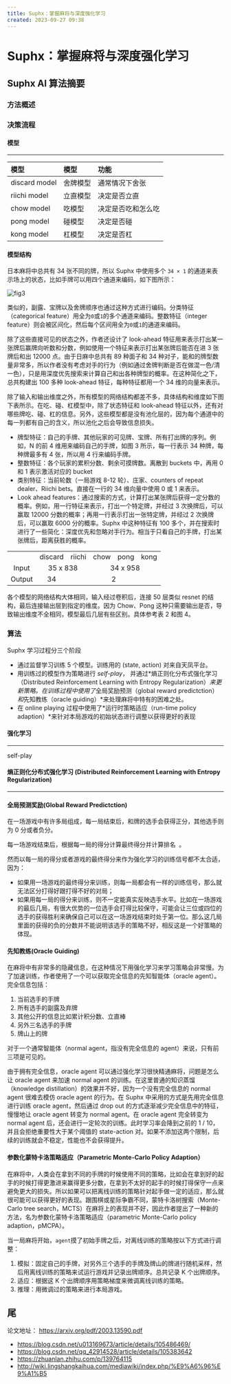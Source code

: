 ```yaml
---
title: Suphx：掌握麻将与深度强化学习
created: 2023-09-27 09:38
---
```


<!-- markdownlint-disable MD025 -->

# Suphx：掌握麻将与深度强化学习

## Suphx AI 算法摘要

### 方法概述

### 决策流程

#### 模型

---

| 模型          | 模型     | 功能               |
| :------------ | :------- | :----------------- |
| discard model | 舍牌模型 | 通常情况下舍张     |
| riichi model  | 立直模型 | 决定是否立直       |
| chow model    | 吃模型   | 决定是否吃和怎么吃 |
| pong model    | 碰模型   | 决定是否碰         |
| kong model    | 杠模型   | 决定是否杠         |

#### 模型结构

日本麻将中总共有 34 张不同的牌，所以 Suphx 中使用多个 `34 × 1` 的通道来表示场上的状态，比如手牌可以用四个通道来编码，如下图所示：

![fig3]

类似的，副露、宝牌以及舍牌顺序也通过这种方式进行编码。分类特征（categorical feature）用全为`0`或`1`的多个通道来编码。整数特征（integer feature）则会被区间化，然后每个区间用全为`0`或`1`的通道来编码。

除了这些直接可见的状态之外，作者还设计了 look-ahead 特征用来表示打出某一张牌后赢牌向听数和分数，例如使用一个特征来表示打出某张牌后能否在进 3 张牌后和出 12000 点。由于日麻中总共有 89 种面子和 34 种对子，能和的牌型数量非常多，所以作者没有考虑对手的行为（例如通过舍牌判断是否在做混一色/清一色），只是用深度优先搜索来计算自己和出各种牌型的概率。在这种简化之下，总共构建出 100 多种 look-ahead 特征，每种特征都用一个 34 维的向量来表示。

除了输入和输出维度之外，所有模型的网络结构都差不多，具体结构和维度如下图下表所示。在吃、碰、杠模型中，除了状态特征和 look-ahead 特征以外，还有对哪些牌吃、碰、杠的信息。另外，这些模型都是没有池化层的，因为每个通道中的每一列都有自己的含义，所以池化之后会导致信息损失。

- 牌型特征：自己的手牌、其他玩家的可见牌、宝牌、所有打出牌的序列。例如，N 的前 4 维用来编码自己的手牌，如图 3 所示，每一行表示 34 种牌，每种牌最多有 4 张，所以用 4 行来编码手牌。
- 整数特征：各个玩家的累积分数、剩余可摸牌数。离散到 buckets 中，再用 0 和 1 表示激活对应的 bucket
- 类别特征：当前轮数（一局游戏 8-12 轮）、庄家、counters of repeat dealer、Riichi bets。直接在一行的 34 维向量中使用 0 或 1 来表示。
- Look ahead features：通过搜索的方式，计算打出某张牌后获得一定分数的概率。例如，用一行特征来表示，打出一个特定牌，并经过 3 次换牌后，可以赢取 12000 分数的概率；再用一行表示打出一张特定牌，并经过 2 次换牌后，可以赢取 6000 分的概率。Suphx 中这种特征有 100 多个，并在搜索时进行了一些简化：深度优先和忽略对手行为。相当于只看自己的手牌，打出某张牌后，距离获胜的概率。

<table style="text-align:center;">
  <tr>
    <td></td>
    <td>discard</td>
    <td>riichi</td>
    <td>chow</td>
    <td>pong</td>
    <td>kong</td>
  </tr>
  <tr>
    <td>Input</td>
    <td colspan="2">35 x 838</td>
    <td colspan="3">34 x 958</td>
 </tr>
 <tr>
    <td>Output</td>
    <td >34</td>
    <td colspan=4>2</td>
 </tr>
</table>

各个模型的网络结构大体相同，输入经过卷积后，连接 50 层类似 resnet 的结构，最后连接输出层到指定的维度。因为 Chow、Pong 这种只需要输出是否，导致输出维度不全相同，模型最后几层有些区别。具体参考表 2 和图 4。

### 算法

Suphx 学习过程分三个阶段

- 通过监督学习训练 5 个模型。训练用的 (state, action) 对来自天凤平台。
- 用训练过的模型作为策略进行 _self-play_， 并通过*熵正则化分布式强化学习（Distributed Reinforcement Learning with Entropy Regularization）*来更新策略。在训练过程中使用了*全局奖励预测（global reward predictction）*和*先知教练（oracle guiding）*来处理麻将中特有的困难之处。
- 在 online playing 过程中使用了*运行时策略适应（run-time policy adaption）*来针对本局游戏的初始状态进行调整以获得更好的表现

#### 强化学习

---

self-play

#### 熵正则化分布式强化学习 (Distributed Reinforcement Learning with Entropy Regularization)

---

#### 全局预测奖励(Global Reward Predictction)

在一场游戏中有许多局组成，每一局结束后，和牌的选手会获得正分，其他选手则为 0 分或者负分。

每一场游戏结束后，根据每一局的得分计算最终得分并计算排名  。

然而以每一局的得分或者游戏的最终得分来作为强化学习的训练信号都不太合适，因为：

- 如果用一场游戏的最终得分来训练，则每一局都会有一样的训练信号，那么就无法区分打得好跟打得不好的对局；
- 如果用每一局的得分来训练，则不一定能真实反映选手水平。比如在一场游戏的最后几局，有很大优势的一位选手会打得比较保守，可能会让三位或四位的选手的获得胜利来确保自己可以在这一场游戏结束时处于第一位。那么这几局里面的获得的负的分数并不能说明该选手的策略不好，相反这是一个好策略的体现。

#### 先知教练(Oracle Guiding)

在麻将中有非常多的隐藏信息，在这种情况下用强化学习来学习策略会非常慢。为了加速训练，作者使用了一个可以获取完全信息的先知智能体（oracle agent）。完全信息包括：

1. 当前选手的手牌
2. 所有选手的副露及弃牌
3. 其他公开的信息比如累计积分数、立直棒
4. 另外三名选手的手牌
5. 牌山上的牌

对于一个通常智能体（normal agent，指没有完全信息的 agent）来说，只有前三项是可见的。

由于拥有完全信息，oracle agent 可以通过强化学习很快精通麻将，问题是怎么让 oracle agent 来加速 normal agent 的训练。在这里普通的知识蒸馏（knowledge distillation）的效果并不好，因为一个没有完全信息的 normal agent 很难去模仿 oracle agent 的行为。在 Suphx 中采用的方式是先用完全信息进行训练 oracle agent，然后通过 drop out 的方式逐渐减少完全信息中的特征，慢慢地让 oracle agent 转变为 normal agent。在 oracle agent 完全转变为 normal agent 后，还会进行一定轮次的训练。此时学习率会降到之前的 1 / 10，并且会拒绝重要性大于某个阈值的 state-action 对。如果不添加这两个限制，后续的训练就会不稳定，性能也不会获得提升。

#### 参数化蒙特卡洛策略适应（Parametric Monte-Carlo Policy Adaption）

在麻将中，人类会在拿到不同的手牌的时候使用不同的策略，比如会在拿到好的起手的时候打得更激进来赢得更多分数，在拿到不太好的起手的时候打得保守一点来避免更大的损失。所以如果可以把离线训练的策略针对起手做一定的适应，那么就很可能可以获得更好的表现。跟围棋或星际争霸不同，蒙特卡洛树搜索（Monte-Carlo tree search，MCTS）在麻将上的表现并不好，因此作者提出了一种新的方法，名为参数化蒙特卡洛策略适应（parametric Monte-Carlo policy adaption，pMCPA）。

当一局麻将开始，`agent`摸了初始手牌之后，对离线训练的策略按以下方式进行调整：

1. 模拟：固定自己的手牌，对另外三个选手的手牌及牌山的牌进行随机采样，然后用离线训练的策略来试运行游戏并记录出牌顺序。总共记录 K 个出牌顺序。
2. 适应：根据这 K 个出牌顺序用策略梯度来微调离线训练的策略。
3. 推理：用微调过的策略来进行本局游戏。

## 尾

论文地址： <https://arxiv.org/pdf/2003.13590.pdf>

[fig3]: https://pic-1257414393.cos.ap-hongkong.myqcloud.com/tenpai_project/suphx_figure_3.png

- <https://blog.csdn.net/u013169673/article/details/105486469/>
- <https://blog.csdn.net/qq_42914528/article/details/105383642>
- <https://zhuanlan.zhihu.com/p/139764115>
- <http://wiki.lingshangkaihua.com/mediawiki/index.php/%E9%A6%96%E9%A1%B5>
